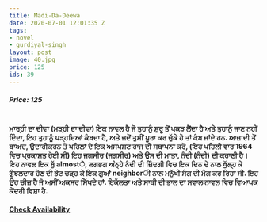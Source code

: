 ```yaml
---
title: Madi-Da-Deewa
date: 2020-07-01 12:01:35 Z
tags:
- novel
- gurdiyal-singh
layout: post
image: 40.jpg
price: 125
ids: 39
---
```


<h5>Price: 125</h5><br>
<strong>
ਮਾਰ੍ਹੀ ਦਾ ਦੀਵਾ (ਮੜ੍ਹੀ ਦਾ ਦੀਵਾ) ਇਕ ਨਾਵਲ ਹੈ ਜੋ ਤੁਹਾਨੂੰ ਸ਼ੁਰੂ ਤੋਂ ਪਕੜ ਲੈਂਦਾ ਹੈ ਅਤੇ ਤੁਹਾਨੂੰ ਜਾਣ ਨਹੀਂ ਦਿੰਦਾ, ਇਹ ਤੁਹਾਨੂੰ ਪੜ੍ਹਦਿਆਂ ਕੰਬਦਾ ਹੈ, ਅਤੇ ਜਦੋਂ ਤੁਸੀਂ ਪੂਰਾ ਕਰ ਚੁੱਕੇ ਹੋ ਤਾਂ ਕੰਬ ਜਾਂਦੇ ਹਨ.
ਆਜ਼ਾਦੀ ਤੋਂ ਬਾਅਦ, ਉਦਾਰੀਕਰਨ ਤੋਂ ਪਹਿਲਾਂ ਦੇ ਇਕ ਅਸਪਸ਼ਟ ਰਾਜ ਦੀ ਸਥਾਪਨਾ ਕਰੋ, (ਇਹ ਪਹਿਲੀ ਵਾਰ 1964 ਵਿਚ ਪ੍ਰਕਾਸ਼ਤ ਹੋਈ ਸੀ) ਇਹ ਜਗਸੀਰ (ਜਗਸੀਰ) ਅਤੇ ਉਸ ਦੀ ਮਾਤਾ, ਨੰਦੀ (ਨੰਦੀ) ਦੀ ਕਹਾਣੀ ਹੈ।
ਇਹ ਨਾਵਲ ਇਕ ਬੁੱ almostੇ, ਲਗਭਗ ਅੰਨ੍ਹੇ ਨੰਦੀ ਦੀ ਜ਼ਿੰਦਗੀ ਵਿਚ ਇਕ ਦਿਨ ਦੇ ਨਾਲ ਖੁੱਲ੍ਹ ਕੇ ਗੁੰਝਲਦਾਰ ਹੋਣ ਦੀ ਭੇਟ ਚੜ੍ਹ ਕੇ ਇਕ ਗੁਆਂ neighborੀ ਨਾਲ ਮਨੁੱਖੀ ਸੰਗ ਦੀ ਮੰਗ ਕਰ ਰਿਹਾ ਸੀ. ਇਹ ਉਹ ਚੀਜ਼ ਹੈ ਜੋ ਅਸੀਂ ਅਕਸਰ ਸਿੱਖਦੇ ਹਾਂ. ਇਕੱਲਤਾ ਅਤੇ ਸਾਥੀ ਦੀ ਭਾਲ ਦਾ ਸਵਾਲ ਨਾਵਲ ਵਿਚ ਵਿਆਪਕ ਕੇਂਦਰੀ ਵਿਸ਼ਾ ਹੈ.
</strong>
<h4><a class="add-cart cart1" href="{{ site.baseurl }}/books#39"><b>Check Availability</b></a></h4>






<body>
 <script src="{{ site.baseurl }}/js/main.js"></script>
 </body>